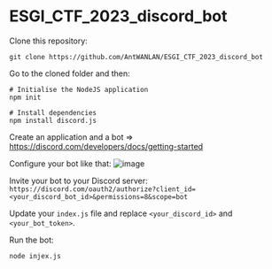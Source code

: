 # ESGI_CTF_2023_discord_bot

Clone this repository:
```
git clone https://github.com/AntWANLAN/ESGI_CTF_2023_discord_bot
```

Go to the cloned folder and then:
```
# Initialise the NodeJS application
npm init

# Install dependencies
npm install discord.js
```

Create an application and a bot => https://discord.com/developers/docs/getting-started

Configure your bot like that:
![image](https://github.com/AntWANLAN/ESGI_CTF_2023_discord_bot/assets/59975732/9b29b400-ba14-42b2-882b-79c852fe663f)

Invite your bot to your Discord server:
`https://discord.com/oauth2/authorize?client_id=<your_discord_bot_id>&permissions=8&scope=bot`

Update your `index.js` file and replace `<your_discord_id>` and `<your_bot_token>`.

Run the bot:
```
node injex.js
```
